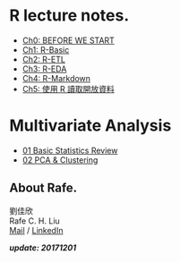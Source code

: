 # R lecture notes.

- [Ch0: BEFORE WE START](https://snexuz.github.io/201612_R/RBasic-0.html)
- [Ch1: R-Basic](https://snexuz.github.io/201612_R/RBasic-1.html)
- [Ch2: R-ETL](https://snexuz.github.io/201612_R/RBasic-2.html)
- [Ch3: R-EDA](https://snexuz.github.io/201612_R/RBasic-3.html)
- [Ch4: R-Markdown](https://snexuz.github.io/201612_R/RBasic-4.html)
- [Ch5: 使用 R 讀取開放資料](https://snexuz.github.io/201612_R/RBasic-5.html)

# Multivariate Analysis
- [01 Basic Statistics Review](https://snexuz.github.io/201612_R/Multivariate01.html)
- [02 PCA & Clustering](https://snexuz.github.io/201612_R/Multivariate02.html)

## About Rafe.

劉佳欣 <br>
Rafe C. H. Liu <br>
[Mail](snexuz@gmail.com) / [LinkedIn](https://www.linkedin.com/in/rafechliu)

***update: 20171201***
